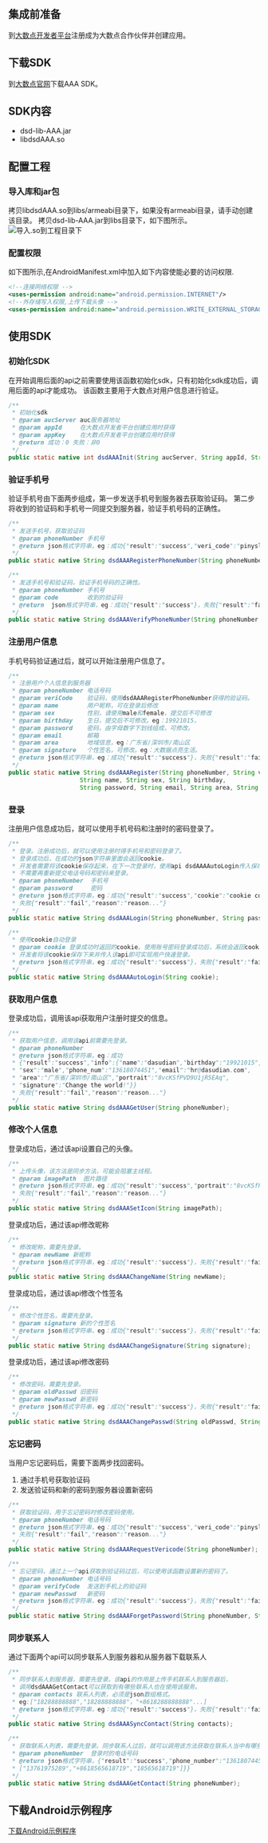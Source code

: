 ## 集成前准备
到[大数点开发者平台](https://dev.dasudian.com/)注册成为大数点合作伙伴并创建应用。

## 下载SDK
到[大数点官网](http://main.dasudian.com/downloads/sdk/latest/)下载AAA SDK。

## SDK内容

 - dsd-lib-AAA.jar
 - libdsdAAA.so
 
## 配置工程
### 导入库和jar包
拷贝libdsdAAA.so到libs/armeabi目录下，如果没有armeabi目录，请手动创建该目录。
拷贝dsd-lib-AAA.jar到libs目录下，如下图所示。<br/>
![导入.so到工程目录下](images-android/1.png)

### 配置权限
如下图所示,在AndroidManifest.xml中加入如下内容使能必要的访问权限.
```xml
<!--连接网络权限 -->
<uses-permission android:name="android.permission.INTERNET"/>
<!--外存储写入权限,上传下载头像 -->
<uses-permission android:name="android.permission.WRITE_EXTERNAL_STORAGE"/>
```

## 使用SDK
### 初始化SDK
在开始调用后面的api之前需要使用该函数初始化sdk，只有初始化sdk成功后，调用后面的api才能成功。
该函数主要用于大数点对用户信息进行验证。
```java
/**
 * 初始化sdk
 * @param aucServer auc服务器地址
 * @param appId     在大数点开发者平台创建应用时获得
 * @param appKey	在大数点开发者平台创建应用时获得
 * @return 成功：0 失败：非0
 */
public static native int dsdAAAInit(String aucServer, String appId, String appKey);
```

### 验证手机号
验证手机号由下面两步组成，第一步发送手机号到服务器去获取验证码。
第二步将收到的验证码和手机号一同提交到服务器，验证手机号码的正确性。
```java
/**
 * 发送手机号，获取验证码
 * @param phoneNumber 手机号
 * @return json格式字符串，eg：成功{"result":"success","veri_code":"pinysl"}，失败{"result":"fail","reason":"reason..."}
 */
public static native String dsdAAARegisterPhoneNumber(String phoneNumber);
```

```java
/**
 * 发送手机号和验证码，验证手机号码的正确性。
 * @param phoneNumber 手机号
 * @param code		  收到的验证码
 * @return  json格式字符串，eg：成功{"result":"success"}，失败{"result":"fail","reason":"reason..."}	  
 */
public static native String dsdAAAVerifyPhoneNumber(String phoneNumber, String code);

```

### 注册用户信息
手机号码验证通过后，就可以开始注册用户信息了。
```java
/**
 * 注册用户个人信息到服务器
 * @param phoneNumber 电话号码
 * @param veriCode	  验证码，使用dsdAAARegisterPhoneNumber获得的验证码。
 * @param name		  用户昵称，可在登录后修改
 * @param sex		  性别，请使用male和female，提交后不可修改
 * @param birthday	  生日，提交后不可修改。eg：19921015，
 * @param password    密码，由字母数字下划线组成，可修改。
 * @param email		  邮箱
 * @param area		  地域信息，eg：广东省/深圳市/南山区
 * @param signature   个性签名，可修改。eg：大数据点亮生活。
 * @return json格式字符串，eg：成功{"result":"success"}，失败{"result":"fail","reason":"reason..."}
 */
public static native String dsdAAARegister(String phoneNumber, String veriCode, 
					String name, String sex, String birthday,
					String password, String email, String area, String signature);
```

### 登录

注册用户信息成功后，就可以使用手机号码和注册时的密码登录了。

```java
/**
 * 登录。注册成功后，就可以使用注册时得手机号和密码登录了。
 * 登录成功后，在成功的json字符串里面会返回cookie。
 * 开发者需要将该cookie保存起来，在下一次登录时，使用api dsdAAAAutoLogin传入保存的cookie即可快速登录，
 * 不需要再重新提交电话号码和密码来登录。
 * @param phoneNumber  手机号
 * @param password     密码
 * @return json格式字符串，eg：成功{"result":"success","cookie":"cookie content...."}，
 * 失败{"result":"fail","reason":"reason..."}
 */
public static native String dsdAAALogin(String phoneNumber, String password);
```

```java
/**
 * 使用cookie自动登录
 * @param cookie 登录成功时返回的cookie。使用账号密码登录成功后，系统会返回cookie。
 * 开发者将该cookie保存下来并传入该api即可实现用户快速登录。
 * @return json格式字符串，eg：成功{"result":"success"}，失败{"result":"fail","reason":"reason..."}
 */
public static native String dsdAAAAutoLogin(String cookie);
```

### 获取用户信息

登录成功后，调用该api获取用户注册时提交的信息。

```java
/**
 * 获取用户信息，调用该api前需要先登录。
 * @param phoneNumber
 * @return json格式字符串，eg：成功
 * {"result":"success","info":{"name":"dasudian","birthday":"19921015",
 * "sex":"male","phone_num":"13618074451","email":"hr@dasudian.com",
 * "area":"广东省/深圳市/南山区","portrait":"8vcKSfPVD9U1jR5EAq",
 * "signature":"Change the world!"}} 
 * 失败{"result":"fail","reason":"reason..."}            
 */
public static native String dsdAAAGetUser(String phoneNumber);
```

### 修改个人信息

登录成功后，通过该api设置自己的头像。
```java
/**
 * 上传头像，该方法是同步方法，可能会阻塞主线程。
 * @param imagePath  图片路径
 * @return json格式字符串，eg：成功{"result":"success","portrait":"8vcKSfPVD9U1jR5EAq"} 
 * 失败{"result":"fail","reason":"reason..."}
 */
public static native String dsdAAASetIcon(String imagePath);
```

登录成功后，通过该api修改昵称
```java
/**
 * 修改昵称，需要先登录。
 * @param newName 新昵称
 * @return json格式字符串，eg：成功{"result":"success"}，失败{"result":"fail","reason":"reason..."}
 */
public static native String dsdAAAChangeName(String newName);
```

登录成功后，通过该api修改个性签名
```java
/**
 * 修改个性签名，需要先登录。
 * @param signature 新的个性签名
 * @return json格式字符串，eg：成功{"result":"success"}，失败{"result":"fail","reason":"reason..."}
 */
public static native String dsdAAAChangeSignature(String signature);
```

登录成功后，通过该api修改密码
```java
/**
 * 修改密码，需要先登录。
 * @param oldPasswd 旧密码
 * @param newPasswd 新密码
 * @return json格式字符串，eg：成功{"result":"success"}，失败{"result":"fail","reason":"reason..."}
 */
public static native String dsdAAAChangePasswd(String oldPasswd, String newPasswd);
```

### 忘记密码
当用户忘记密码后，需要下面两步找回密码。
1. 通过手机号获取验证码
2. 发送验证码和新的密码到服务器设置新密码

```java
/**
 * 获取验证码，用于忘记密码时修改密码使用。
 * @param phoneNumber 电话号码
 * @return json格式字符串，eg：成功{"result":"success","veri_code":"pinysl"}，
 * 失败{"result":"fail","reason":"reason..."}
 */
public static native String dsdAAARequestVericode(String phoneNumber);
```

```java
/**
 * 忘记密码，通过上一个api获取到验证码过后，可以使用该函数设置新的密码了。
 * @param phoneNumber 电话号码
 * @param verifyCode  发送到手机上的验证码
 * @param newPasswd   新密码
 * @return json格式字符串，eg：成功{"result":"success"}，失败{"result":"fail","reason":"reason..."}
 */
public static native String dsdAAAForgetPassword(String phoneNumber, String verifyCode, String newPasswd);
```

### 同步联系人
通过下面两个api可以同步联系人到服务器和从服务器下载联系人

```java
/**
 * 同步联系人到服务器，需要先登录。该api的作用是上传手机联系人到服务器后，
 * 调用dsdAAAGetContact可以获取到有哪些联系人也在使用该服务。
 * @param contacts 联系人列表，必须是json数组格式。
 * eg:["18288888888","18288888888"，"+8618288888888"...]
 * @return json格式字符串，eg：成功{"result":"success"}，失败{"result":"fail","reason":"reason..."}
 */
public static native String dsdAAASyncContact(String contacts);
```

```java
/**
 * 获取联系人列表，需要先登录。同步联系人过后，就可以调用该方法获取在联系人当中有哪些联系人也注册了该app。
 * @param phoneNumber  登录时的电话号码
 * @return json格式字符串，{"result":"success","phone_number":"13618074451","contacts", 
 * ["13761975289","+8618565618719","18565618719"]}}
 */
public static native String dsdAAAGetContact(String phoneNumber);
```

## 下载Android示例程序
[下载Android示例程序](https://github.com/Dasudian/aaasdk-example-android)
